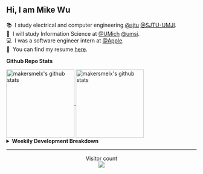 ## Hi, I am Mike Wu

📚&nbsp;&nbsp;I study electrical and computer engineering [@sjtu](https://github.com/sjtu) [@SJTU-UMJI](https://github.com/SJTU-UMJI). \
📖&nbsp;&nbsp;I will study Information Science at [@UMich](https://github.com/umich) [@umsi](https://github.com/msi). \
💻&nbsp;&nbsp;I was a software engineer intern at [@Apple](https://github.com/apple). \
📃&nbsp;&nbsp;You can find my resume [here](http://jiayao.me/Jiayao_Wu_Resume.pdf).

**Github Repo Stats**

<a href="https://github.com/anuraghazra/github-readme-stats">
  <img align="center" alt="makersmelx's github stats" height='180' src="https://github-readme-stats.vercel.app/api?username=makersmelx&show_icons=true&include_all_commits=true">
 </a>
<a href="https://github.com/anuraghazra/github-readme-stats">
  <img align="center" alt="makersmelx's github stats" height='180' src="https://github-readme-stats.vercel.app/api/top-langs/?username=makersmelx&layout=compact">
</a>

<details>
  <summary><strong>Weekily Development Breakdown</strong></summary>
  <br><br>
  <a href="https://github.com/anuraghazra/github-readme-stats">
    <img align="center" alt="makersmelx's github stats" src="https://github-readme-stats.vercel.app/api/wakatime?username=makersmelx&layout=compact&range=last_7_days">
  </a>
</details>

***
<p align="center"> 
  Visitor count<br>
  <img src="https://profile-counter.glitch.me/makersmelx/count.svg" />
</p>
